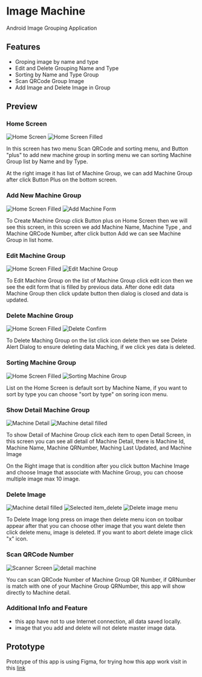 # Image Machine
Android Image Grouping Application

## Features
- Groping image by name and type
- Edit and Delete Grouping Name and Type
- Sorting by Name and Type Group
- Scan QRCode Group Image
- Add Image and Delete Image in Group

## Preview
### Home Screen
![Home Screen](/assets/Home_EmptyList.png)  ![Home Screen Filled](/assets/Home_filled_list.png)

In this screen has two menu Scan QRCode and sorting menu, and Button "plus" to add new machine group
in sorting menu we can sorting Machine Group list by Name and by Type.

At the right image it has list of Machine Group, we can add Machine Group after click Button Plus on the bottom screen.

### Add New Machine Group
![Home Screen Filled](/assets/Home_filled_list.png)  ![Add Machine Form](/assets/Add_machine_form.png)

To Create Machine Group click Button plus on Home Screen then we will see this screen, in this screen we add Machine Name, Machine Type , and Machine QRCode Number, after click button Add we can see Machine Group in list home.

### Edit Machine Group
![Home Screen Filled](/assets/Home_filled_list.png)  ![Edit Machine Group](/assets/Home_edit_list_form.png)

To Edit Machine Group on the list of Machine Group click edit icon then we see the edit form that is filled by previous data.
After done edit data Machine Group then click update button then dialog is closed and data is updated.

### Delete Machine Group
![Home Screen Filled](/assets/Home_filled_list.png)  ![Delete Confirm](/assets/Home_delete_item_confirm.png)

To Delete Maching Group on the list click icon delete then we see Delete Alert Dialog to ensure deleting data Maching, if we click yes data is deleted.

### Sorting Machine Group
![Home Screen Filled](/assets/Home_filled_list.png)  ![Sorting Machine Group](/assets/Home_sorting_menu.png)

List on the Home Screen is default sort by Machine Name, if you want to sort by type you can choose "sort by type" on soring icon menu. 

### Show Detail Machine Group
![Machine Detail](/assets/machine_detail.png)  ![Machine detail filled](/assets/Machine_image_after_pickimage.png)

To show Detail of Machine Group click each item to open Detail Screen, in this screen you can see all detail of Machine Detail, there is Machine Id, Machine Name, Machine QRNumber, Maching Last Updated, and Machine Image

On the Right image that is condition after you click button Machine Image and choose Image that associate with Machine Group, you can choose multiple image max 10 image.

### Delete Image 
![Machine detail filled](/assets/Machine_image_after_pickimage.png)  ![Selected item_delete](/assets/Machine_detail_select_deleted_image.png)  ![Delete image menu](/assets/Machine_image_delete_image_confirm.png)

To Delete Image long press on image then delete menu icon on toolbar appear after that you can choose other image that you want delete then click delete menu, image is deleted.
If you want to abort delete image click "x" icon.

### Scan QRCode Number
![Scanner Screen](/assets/Scanner_screen.png)  ![detail machine](/assets/Machine_image_after_pickimage.png)

You can scan QRCode Number of Machine Group QR Number, if QRNumber is match with one of your Machine Group QRNumber, this app will show directly to Machine detail.  

### Additional Info and Feature
- this app have not to use Internet connection, all data saved locally.
- image that you add and delete will not delete master image data.

## Prototype
Prototype of this app is using Figma, for trying how this app work visit in this [link](https://www.figma.com/proto/B1yr7jcdSUJhlmtReBQtyV/Untitled?node-id=3%3A10&scaling=scale-down)


